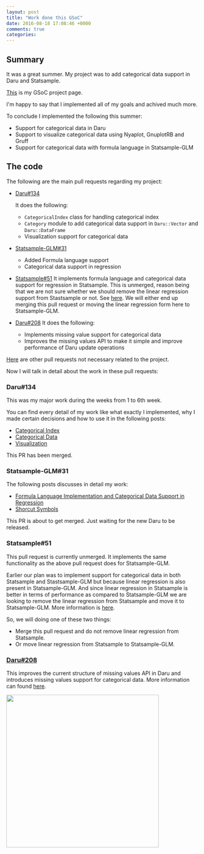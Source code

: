 ```yaml
---
layout: post
title: "Work done this GSoC"
date: 2016-08-18 17:08:46 +0000
comments: true
categories: 
---
```


## Summary

It was a great summer. My project was to add categorical data support in Daru and Statsample.

[This](https://summerofcode.withgoogle.com/projects/#6288543399804928) is my GSoC project page.

I'm happy to say that I implemented all of my goals and achived much more.

To conclude I implemented the following this summer:

- Support for categorical data in Daru
- Support to visualize categorical data using Nyaplot, GnuplotRB and Gruff
- Support for categorical data with formula language in Statsample-GLM


## The code
The following are the main pull requests regarding my project:

- [Daru#134](https://github.com/v0dro/daru/pull/134) 
  
  It does the following:
    - `CategoricalIndex` class for handling categorical index
    - `Category` module to add categorical data support in `Daru::Vector` and `Daru::DataFrame`
    - Visualization support for categorical data
- [Statsample-GLM#31](https://github.com/SciRuby/statsample-glm/pull/31)
    - Added Formula language support
    - Categorical data support in regression
- [Statsample#51](https://github.com/SciRuby/statsample/pull/51) It implements formula language and categorical data support for regression in Statsample. This is unmerged, reason being that we are not sure whether we should remove the linear regression support from Stastsample or not. See [here](https://github.com/SciRuby/statsample/issues/53). We will either end up merging this pull request or moving the linear regression form here to Statsample-GLM.
- [Daru#208](https://github.com/v0dro/daru/pull/208/) It does the following:
    - Implements missing value support for categorical data
    - Improves the missing values API to make it simple and improve performance of Daru update operations

[Here](https://github.com/v0dro/daru/pulls?utf8=%E2%9C%93&q=is%3Apr%20author%3Alokeshh) are other pull requests not necessary related to the project.

Now I will talk in detail about the work in these pull requests:

### Daru#134

This was my major work during the weeks from 1 to 6th week.

You can find every detail of my work like what exactly I implemented, why I made certain decisions and how to use it in the following posts:

- [Categorical Index](http://lokeshh.github.io/blog/2016/06/14/categorical-index/)
- [Categorical Data](http://lokeshh.github.io/blog/2016/06/21/categorical-data/)
- [Visualization](http://lokeshh.github.io/blog/2016/07/02/visualization/)

This PR has been merged.

### Statsample-GLM#31

The following posts discusses in detail my work:

- [Formula Language Implementation and Categorical Data Support in Regression](http://lokeshh.github.io/blog/2016/07/19/formula-language-week7-8/)
- [Shorcut Symbols](http://lokeshh.github.io/blog/2016/07/31/shortcut-symbols/)

This PR is about to get merged. Just waiting for the new Daru to be released.

### Statsample#51

This pull request is currently unmerged. It implements the same functionality as the above pull request does for Statsample-GLM.

Earlier our plan was to implement support for categorical data in both Statsample and Stastsample-GLM but because linear regression is also present in Statsample-GLM. And since linear regression in Statsample is better in terms of performance as compared to Statsample-GLM we are looking to remove the linear regression from Statsample and move it to Statsample-GLM. More information is [here](https://github.com/SciRuby/statsample/issues/53).

So, we will doing one of these two things:

- Merge this pull request and do not remove linear regression from Statsample.
- Or move linear regression from Statsample to Statsample-GLM.

### [Daru#208](https://github.com/v0dro/daru/pull/208/)

This improves the current structure of missing values API in Daru and introduces missing values support for categorical data. More information can found [here](http://lokeshh.github.io/blog/2016/08/18/improve-missing-values-api-in-daru/).


<img src="http://www.donnymiller.com/fineart/universe/THATSALLFOLKS.jpg" width="400" height="400">